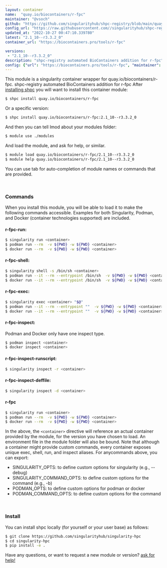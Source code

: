 ```yaml
---
layout: container
name:  "quay.io/biocontainers/r-fpc"
maintainer: "@vsoch"
github: "https://github.com/singularityhub/shpc-registry/blob/main/quay.io/biocontainers/r-fpc/container.yaml"
config_url: "https://raw.githubusercontent.com//singularityhub/shpc-registry/main/quay.io/biocontainers/r-fpc/container.yaml"
updated_at: "2022-10-27 00:47:10.339780"
latest: "2.1_10--r3.3.2_0"
container_url: "https://biocontainers.pro/tools/r-fpc"

versions:
 - "2.1_10--r3.3.2_0"
description: "shpc-registry automated BioContainers addition for r-fpc"
config: {"url": "https://biocontainers.pro/tools/r-fpc", "maintainer": "@vsoch", "description": "shpc-registry automated BioContainers addition for r-fpc", "latest": {"2.1_10--r3.3.2_0": "sha256:07f95c954e44b49ea25121c1dccc3774888ac4b2feb147fb2d5c76652fb5a501"}, "tags": {"2.1_10--r3.3.2_0": "sha256:07f95c954e44b49ea25121c1dccc3774888ac4b2feb147fb2d5c76652fb5a501"}, "docker": "quay.io/biocontainers/r-fpc"}
---
```


This module is a singularity container wrapper for quay.io/biocontainers/r-fpc.
shpc-registry automated BioContainers addition for r-fpc
After [installing shpc](#install) you will want to install this container module:


```bash
$ shpc install quay.io/biocontainers/r-fpc
```

Or a specific version:

```bash
$ shpc install quay.io/biocontainers/r-fpc:2.1_10--r3.3.2_0
```

And then you can tell lmod about your modules folder:

```bash
$ module use ./modules
```

And load the module, and ask for help, or similar.

```bash
$ module load quay.io/biocontainers/r-fpc/2.1_10--r3.3.2_0
$ module help quay.io/biocontainers/r-fpc/2.1_10--r3.3.2_0
```

You can use tab for auto-completion of module names or commands that are provided.

<br>

### Commands

When you install this module, you will be able to load it to make the following commands accessible.
Examples for both Singularity, Podman, and Docker (container technologies supported) are included.

#### r-fpc-run:

```bash
$ singularity run <container>
$ podman run --rm  -v ${PWD} -w ${PWD} <container>
$ docker run --rm  -v ${PWD} -w ${PWD} <container>
```

#### r-fpc-shell:

```bash
$ singularity shell -s /bin/sh <container>
$ podman run --it --rm --entrypoint /bin/sh  -v ${PWD} -w ${PWD} <container>
$ docker run --it --rm --entrypoint /bin/sh  -v ${PWD} -w ${PWD} <container>
```

#### r-fpc-exec:

```bash
$ singularity exec <container> "$@"
$ podman run --it --rm --entrypoint ""  -v ${PWD} -w ${PWD} <container> "$@"
$ docker run --it --rm --entrypoint ""  -v ${PWD} -w ${PWD} <container> "$@"
```

#### r-fpc-inspect:

Podman and Docker only have one inspect type.

```bash
$ podman inspect <container>
$ docker inspect <container>
```

#### r-fpc-inspect-runscript:

```bash
$ singularity inspect -r <container>
```

#### r-fpc-inspect-deffile:

```bash
$ singularity inspect -d <container>
```



#### r-fpc

```bash
$ singularity run <container>
$ podman run --rm  -v ${PWD} -w ${PWD} <container>
$ docker run --rm  -v ${PWD} -w ${PWD} <container>
```


In the above, the `<container>` directive will reference an actual container provided
by the module, for the version you have chosen to load. An environment file in the
module folder will also be bound. Note that although a container
might provide custom commands, every container exposes unique exec, shell, run, and
inspect aliases. For anycommands above, you can export:

 - SINGULARITY_OPTS: to define custom options for singularity (e.g., --debug)
 - SINGULARITY_COMMAND_OPTS: to define custom options for the command (e.g., -b)
 - PODMAN_OPTS: to define custom options for podman or docker
 - PODMAN_COMMAND_OPTS: to define custom options for the command

<br>

### Install

You can install shpc locally (for yourself or your user base) as follows:

```bash
$ git clone https://github.com/singularityhub/singularity-hpc
$ cd singularity-hpc
$ pip install -e .
```

Have any questions, or want to request a new module or version? [ask for help!](https://github.com/singularityhub/singularity-hpc/issues)